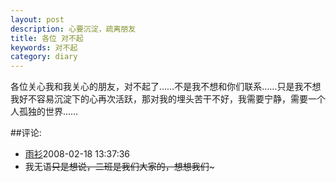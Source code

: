 ```yaml
---
layout: post
description: 心要沉淀，疏离朋友
title: 各位 对不起
keywords: 对不起
category: diary
---
```

各位关心我和我关心的朋友，对不起了……不是我不想和你们联系……只是我不想我好不容易沉淀下的心再次活跃，那对我的埋头苦干不好，我需要宁静，需要一个人孤独的世界…… 


##评论:
- [雨衫](http://user.qzone.qq.com/491419942)<time>2008-02-18 13:37:36</time>
- 我无语~~只是想说，二班是我们大家的，想想我们~~~ 
